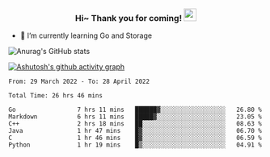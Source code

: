 <h3 align="center">
    Hi~ Thank you for coming!
    <img src="https://media.giphy.com/media/hvRJCLFzcasrR4ia7z/giphy.gif" width="25px">
</h3>

<!--
**pineapple-man/pineapple-man** is a ✨ _special_ ✨ repository because its `README.md` (this file) appears on your GitHub profile.

Here are some ideas to get you started:
- 🔭 I’m currently working on ...
- 🤔 I’m looking for help with ...
- 💬 Ask me about ...
- 📫 How to reach me: ...
- 😄 Pronouns: ...
- ⚡ Fun fact: 
- 👯 I’m looking to collaborate on kubernetes
-->
- 🌱 I’m currently learning Go and Storage


![Anurag's GitHub stats](https://github-readme-stats.vercel.app/api?username=pineapple-man&show_icons=true&theme=radical)


[![Ashutosh's github activity graph](https://activity-graph.herokuapp.com/graph?username=pineapple-man&bg_color=fffff0&color=708090&line=24292e&point=24292e&area=true&hide_border=true)](https://github.com/ashutosh00710/github-readme-activity-graph)

<!--START_SECTION:waka-->

```text
From: 29 March 2022 - To: 28 April 2022

Total Time: 26 hrs 46 mins

Go                 7 hrs 11 mins   ██████▓░░░░░░░░░░░░░░░░░░   26.80 %
Markdown           6 hrs 11 mins   █████▓░░░░░░░░░░░░░░░░░░░   23.05 %
C++                2 hrs 18 mins   ██░░░░░░░░░░░░░░░░░░░░░░░   08.63 %
Java               1 hr 47 mins    █▓░░░░░░░░░░░░░░░░░░░░░░░   06.70 %
C                  1 hr 46 mins    █▓░░░░░░░░░░░░░░░░░░░░░░░   06.59 %
Python             1 hr 19 mins    █▒░░░░░░░░░░░░░░░░░░░░░░░   04.91 %
```

<!--END_SECTION:waka-->
